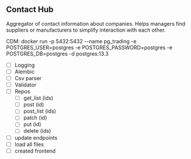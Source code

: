 
## Contact Hub
Aggregator of contact information about companies. Helps managers find suppliers or manufacturers to simplify interaction with each other.

CDM:
docker run -p 5432:5432 --name pg_trading -e POSTGRES_USER=postgres -e POSTGRES_PASSWORD=postgres -e POSTGRES_DB=postgres -d postgres:13.3


- [ ] Logging
- [ ] Alembic
- [ ] Csv parser
- [ ] Validator
- [ ] Repos
  - [ ] get_list (ids)
  - [ ] post (id)
  - [ ] post_list (ids)
  - [ ] patch (id)
  - [ ] put (id)
  - [ ] delete (ids)
- [ ] update endpoints
- [ ] load all files
- [ ] created frontend
